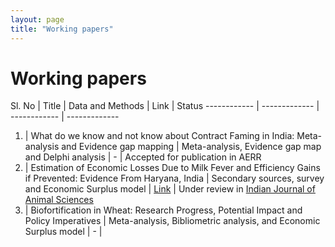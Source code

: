 ```yaml
---
layout: page
title: "Working papers"
---
```

# Working papers #

Sl. No | Title | Data and Methods | Link | Status
------------ | ------------- | ------------ | -------------
1. | What do we know and not know about Contract Faming in India: Meta-analysis and Evidence gap mapping | Meta-analysis, Evidence gap map and Delphi analysis | - | Accepted for publication in AERR
2. | Estimation of Economic Losses Due to Milk Fever and Efficiency Gains if Prevented: Evidence From Haryana, India | Secondary sources, survey and Economic Surplus model | [Link](https://papers.ssrn.com/sol3/papers.cfm?abstract_id=3851567) | Under review in [Indian Journal of Animal Sciences](http://epubs.icar.org.in/ejournal/index.php/IJAnS)
3. | Biofortification in Wheat: Research Progress, Potential Impact and Policy Imperatives | Meta-analysis, Bibliometric analysis, and Economic Surplus model | - | 
